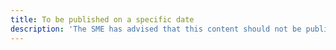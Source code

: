 ```yaml
---
title: To be published on a specific date
description: 'The SME has advised that this content should not be published yet. '
---
```


